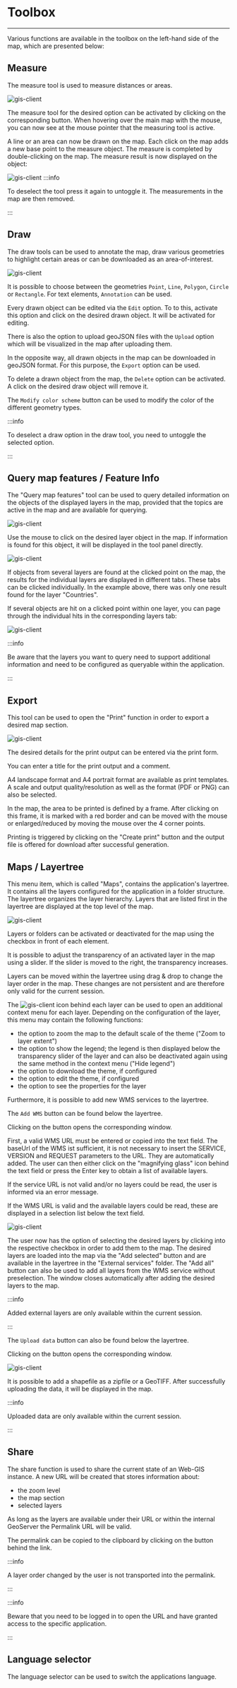 # Toolbox
***
Various functions are available in the toolbox on the left-hand side of the map, which are presented below:

## Measure

The measure tool is used to measure distances or areas.

![gis-client](/img/measure_tools.png)

The measure tool for the desired option can be activated by clicking on the corresponding button. When hovering over the main map with the mouse, you can now see at the mouse pointer that the measuring tool is active.

A line or an area can now be drawn on the map. Each click on the map adds a new base point to the measure object. The measure is completed by double-clicking on the map. The measure result is now displayed on the object:

![gis-client](/img/measure_area.png)
:::info

To deselect the tool press it again to untoggle it. The measurements in the map are then removed.

:::

<!-- <ReactPlayer controls width="max" height="max" url="/shogun-docs/videos/measure.mp4" /> -->

## Draw

The draw tools can be used to annotate the map, draw various geometries to highlight certain areas or can be downloaded as an area-of-interest.

![gis-client](/img/draw_tools.png)

It is possible to choose between the geometries `Point`, `Line`, `Polygon`, `Circle` or `Rectangle`. For text elements, `Annotation` can be used.

Every drawn object can be edited via the `Edit` option. To to this, activate this option and click on the desired drawn object. It will be activated for editing.

There is also the option to upload geoJSON files with the `Upload` option which will be visualized in the map after uploading them.

In the opposite way, all drawn objects in the map can be downloaded in geoJSON format. For this purpose, the `Export` option can be used.

To delete a drawn object from the map, the `Delete` option can be activated. A click on the desired draw object will remove it.

The `Modify color scheme` button can be used to modify the color of the different geometry types.

:::info

To deselect a draw option in the draw tool, you need to untoggle the selected option.

:::

<!-- <ReactPlayer controls width="max" height="max" url="/shogun-docs/videos/draw.mp4" /> -->

## Query map features / Feature Info

The "Query map features" tool can be used to query detailed information on the objects of the displayed layers in the map, provided that the topics are active in the map and are available for querying.

![gis-client](/img/query_tool.png) 

Use the mouse to click on the desired layer object in the map. If information is found for this object, it will be displayed in the tool panel directly.

![gis-client](/img/query_result.png) 

If objects from several layers are found at the clicked point on the map, the results for the individual layers are displayed in different tabs. These tabs can be clicked individually. In the example above, there was only one result found for the layer "Countries".

If several objects are hit on a clicked point within one layer, you can page through the individual hits in the corresponding layers tab:

![gis-client](/img/pager.png)

:::info

Be aware that the layers you want to query need to support additional information and need to be configured as queryable within the application. 

:::

<!-- <ReactPlayer controls width="max" height="max" url="/shogun-docs/videos/getfeatureinfo.mp4" /> -->

## Export

This tool can be used to open the "Print" function in order to export a desired map section.

![gis-client](/img/print.png) 

The desired details for the print output can be entered via the print form.

You can enter a title for the print output and a comment.

A4 landscape format and A4 portrait format are available as print templates. A scale and output quality/resolution as well as the format (PDF or PNG) can also be selected.

In the map, the area to be printed is defined by a frame. After clicking on this frame, it is marked with a red border and can be moved with the mouse or enlarged/reduced by moving the mouse over the 4 corner points.

Printing is triggered by clicking on the "Create print" button and the output file is offered for download after successful generation.

## Maps / Layertree

This menu item, which is called "Maps", contains the application's layertree. It contains all the layers configured for the application in a folder structure. The layertree organizes the layer hierarchy. Layers that are listed first in the layertree are displayed at the top level of the map. 

![gis-client](/img/layertree.png)

Layers or folders can be activated or deactivated for the map using the checkbox in front of each element.

It is possible to adjust the transparency of an activated layer in the map using a slider. If the slider is moved to the right, the transparency increases.

Layers can be moved within the layertree using drag & drop to change the layer order in the map. These changes are not persistent and are therefore only valid for the current session.

The ![gis-client](/img/context_layer.png) icon behind each layer can be used to open an additional context menu for each layer. Depending on the configuration of the layer, this menu may contain the following functions:

* the option to zoom the map to the default scale of the theme ("Zoom to layer extent")
* the option to show the legend; the legend is then displayed below the transparency slider of the layer and can also be deactivated again using the same method in the context menu ("Hide legend")
* the option to download the theme, if configured
* the option to edit the theme, if configured
* the option to see the properties for the layer

Furthermore, it is possible to add new WMS services to the layertree.

The `Add WMS` button can be found below the layertree. 

Clicking on the button opens the corresponding window.

First, a valid WMS URL must be entered or copied into the text field. The baseUrl of the WMS ist sufficient, it is not necessary to insert the SERVICE, VERSION and REQUEST parameters to the URL. They are automatically added. The user can then either click on the "magnifying glass" icon behind the text field or press the Enter key to obtain a list of available layers.

If the service URL is not valid and/or no layers could be read, the user is informed via an error message.

If the WMS URL is valid and the available layers could be read, these are displayed in a selection list below the text field.

![gis-client](/img/add_wms.png)

The user now has the option of selecting the desired layers by clicking into the respective checkbox in order to add them to the map. The desired layers are loaded into the map via the "Add selected" button and are available in the layertree in the "External services" folder. The "Add all" button can also be used to add all layers from the WMS service without preselection. The window closes automatically after adding the desired layers to the map.

:::info

Added external layers are only available within the current session.

:::

The `Upload data` button can also be found below the layertree.

Clicking on the button opens the corresponding window.

![gis-client](/img/upload.png)

It is possible to add a shapefile as a zipfile or a GeoTIFF. After successfully uploading the data, it will be displayed in the map.

:::info

Uploaded data are only available within the current session.

:::

## Share

The share function is used to share the current state of an Web-GIS instance. A new URL will be created that stores information about:

- the zoom level
- the map section
- selected layers

As long as the layers are available under their URL or within the internal GeoServer the Permalink URL will be valid.

The permalink can be copied to the clipboard by clicking on the button behind the link.

:::info

A layer order changed by the user is not transported into the permalink.

:::

:::info

Beware that you need to be logged in to open the URL and have granted access to the specific application. 

:::

<!-- <ReactPlayer controls width="max" height="max" url="/shogun-docs/videos/share.mp4" /> -->

## Language selector

The language selector can be used to switch the applications language.
